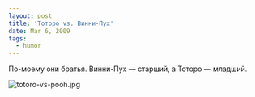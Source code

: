 ```yaml
---
layout: post
title: 'Тоторо vs. Винни-Пух'
date: Mar 6, 2009
tags:
  - humor
---
```


По-моему они братья. Винни-Пух — старший, а Тоторо — младший.

![totoro-vs-pooh.jpg](upload://totoro-vs-pooh.jpg)
